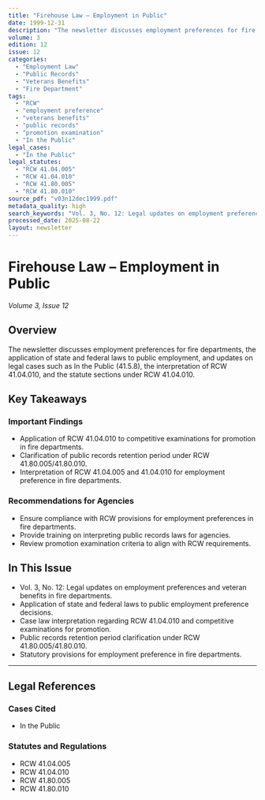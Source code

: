 ```yaml
---
title: "Firehouse Law – Employment in Public"
date: 1999-12-31
description: "The newsletter discusses employment preferences for fire departments, the application of state and federal laws to public employment, and updates on legal cases such as In the Public (41.5.8), the interpretation of RCW 41.04.010, and the statute sections under RCW 41.04.010."
volume: 3
edition: 12
issue: 12
categories:
  - "Employment Law"
  - "Public Records"
  - "Veterans Benefits"
  - "Fire Department"
tags:
  - "RCW"
  - "employment preference"
  - "veterans benefits"
  - "public records"
  - "promotion examination"
  - "In the Public"
legal_cases:
  - "In the Public"
legal_statutes:
  - "RCW 41.04.005"
  - "RCW 41.04.010"
  - "RCW 41.80.005"
  - "RCW 41.80.010"
source_pdf: "v03n12dec1999.pdf"
metadata_quality: high
search_keywords: "Vol. 3, No. 12: Legal updates on employment preferences and veteran benefits in fire departments; application of state and federal laws to public employment preference decisions; case law interpretati..."
processed_date: 2025-08-22
layout: newsletter
---
```


# Firehouse Law – Employment in Public

*Volume 3, Issue 12*

## Overview

The newsletter discusses employment preferences for fire departments, the application of state and federal laws to public employment, and updates on legal cases such as In the Public (41.5.8), the interpretation of RCW 41.04.010, and the statute sections under RCW 41.04.010.

## Key Takeaways

### Important Findings

- Application of RCW 41.04.010 to competitive examinations for promotion in fire departments.
- Clarification of public records retention period under RCW 41.80.005/41.80.010.
- Interpretation of RCW 41.04.005 and 41.04.010 for employment preference in fire departments.

### Recommendations for Agencies

- Ensure compliance with RCW provisions for employment preferences in fire departments.
- Provide training on interpreting public records laws for agencies.
- Review promotion examination criteria to align with RCW requirements.

## In This Issue

- Vol. 3, No. 12: Legal updates on employment preferences and veteran benefits in fire departments.
- Application of state and federal laws to public employment preference decisions.
- Case law interpretation regarding RCW 41.04.010 and competitive examinations for promotion.
- Public records retention period clarification under RCW 41.80.005/41.80.010.
- Statutory provisions for employment preference in fire departments.

---

## Legal References

### Cases Cited

- In the Public

### Statutes and Regulations

- RCW 41.04.005
- RCW 41.04.010
- RCW 41.80.005
- RCW 41.80.010

